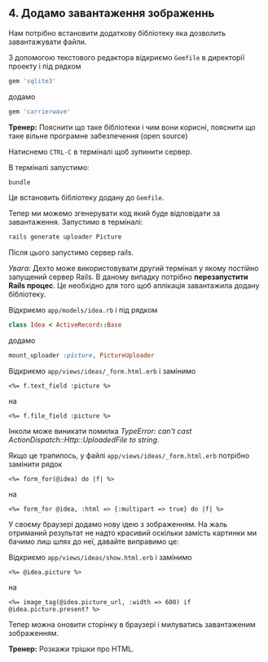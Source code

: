 ## 4. Додамо завантаження зображеннь

Нам потрібно встановити додаткову бібліотеку яка дозволить завантажувати файли.

З допомогою текстового редактора відкриємо `Gemfile` в директорії проекту і під рядком

```ruby
gem 'sqlite3'
```

додамо

```ruby
gem 'carrierwave'
```

**Тренер:** Пояснити що таке бібліотеки і чим вони корисні, пояснити що таке вільне програмне забезпечення (open source)

Натиснемо `CTRL-C` в терміналі щоб зупинити сервер.

В терміналі запустимо:

```sh
bundle
```
Це встановить бібліотеку додану до `Gemfile`.

Тепер ми можемо згенерувати код який буде відповідати за завантаження. Запустимо  в терміналі:

```sh
rails generate uploader Picture
```

Після цього запустимо сервер rails.


*Увага*: Дехто може використовувати другий термінал у якому постійно запущений сервер Rails. В даному випадку потрібно **перезапустити Rails процес**. Це необхідно для того щоб аплікація завантажила додану бібліотеку.

Відкриємо `app/models/idea.rb` і під рядком

```ruby
class Idea < ActiveRecord::Base
```

додамо

```ruby
mount_uploader :picture, PictureUploader
```

Відкриємо `app/views/ideas/_form.html.erb` і замінимо

```erb
<%= f.text_field :picture %>
```

на

```erb
<%= f.file_field :picture %>
```

Інколи може виникати помилка *TypeError: can't cast ActionDispatch::Http::UploadedFile to string*.

Якщо це трапилось, у файлі `app/views/ideas/_form.html.erb` потрібно замінити рядок

```erb
<%= form_for(@idea) do |f| %>
```

на

```erb
<%= form_for @idea, :html => {:multipart => true} do |f| %>
```

У своєму браузері додамо нову ідею з зображенням. На жаль отриманий результат не надто красивий оскільки замість картинки ми бачимо лиш шлях до неї, давайте виправимо це:

 Відкриємо `app/views/ideas/show.html.erb` і замінимо

```erb
<%= @idea.picture %>
```

на

```erb
<%= image_tag(@idea.picture_url, :width => 600) if @idea.picture.present? %>
```

Тепер можна оновити сторінку в браузері і милуватись завантаженим зображенням.

**Тренер:** Розкажи трішки про HTML.
